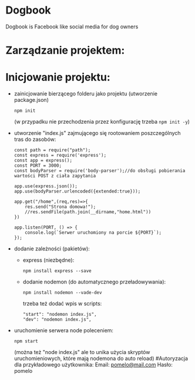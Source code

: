 # Dogbook

Dogbook is Facebook like social media for dog owners

# Zarządzanie projektem:

# Inicjowanie projektu:

- zainicjowanie bierzącego folderu jako projektu (utworzenie package.json)
  ```
  npm init
  ```
  (w przypadku nie przechodzenia przez konfigurację trzeba `npm init -y`)
- utworzenie "index.js" zajmującego się rootowaniem poszczególnych tras do zasobów:

  ```
  const path = require("path");
  const express = require('express');
  const app = express();
  const PORT = 3000;
  const bodyParser = require('body-parser');//do obsługi pobierania wartości POST z ciała zapytania

  app.use(express.json());
  app.use(bodyParser.urlencoded({extended:true}));

  app.get("/home",(req,res)=>{
      res.send("Strona domowa!");
      //res.sendFile(path.join(__dirname,"home.html"))
  })

  app.listen(PORT, () => {
      console.log(`Serwer uruchomiony na porcie ${PORT}`);
  });
  ```

- dodanie zależności (pakietów):

  - express (niezbędne):
    ```
    npm install express --save
    ```
  - dodanie nodemon (do automatycznego przeładowywania):
    ```
    npm install nodemon --vade-dev
    ```
    trzeba też dodać wpis w scripts:
    ```
    "start": "nodemon index.js",
    "dev": "nodemon index.js",
    ```

- uruchomienie serwera node poleceniem:
  ```
  npm start
  ```
  (można też "node index.js" ale to unika użycia skryptów uruchomieniowych, które mają nodemona do auto reload)
  #Autoryzacja dla przykładowego użytkownika:
  Email: pomelo@mail.com
  Hasło: pomelo
